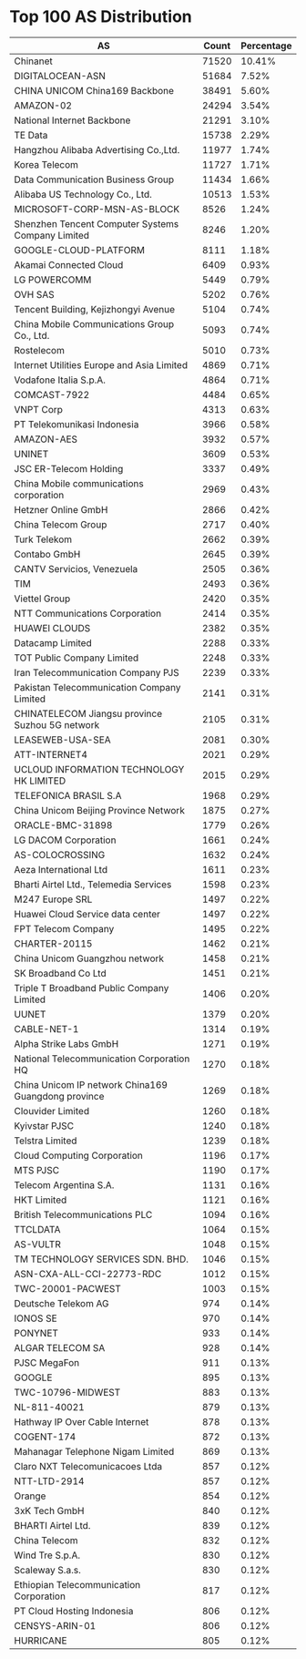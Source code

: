 # Top 100 AS Distribution
| AS | Count | Percentage |
|----|----|----|
| Chinanet | 71520 | 10.41% |
| DIGITALOCEAN-ASN | 51684 | 7.52% |
| CHINA UNICOM China169 Backbone | 38491 | 5.60% |
| AMAZON-02 | 24294 | 3.54% |
| National Internet Backbone | 21291 | 3.10% |
| TE Data | 15738 | 2.29% |
| Hangzhou Alibaba Advertising Co.,Ltd. | 11977 | 1.74% |
| Korea Telecom | 11727 | 1.71% |
| Data Communication Business Group | 11434 | 1.66% |
| Alibaba US Technology Co., Ltd. | 10513 | 1.53% |
| MICROSOFT-CORP-MSN-AS-BLOCK | 8526 | 1.24% |
| Shenzhen Tencent Computer Systems Company Limited | 8246 | 1.20% |
| GOOGLE-CLOUD-PLATFORM | 8111 | 1.18% |
| Akamai Connected Cloud | 6409 | 0.93% |
| LG POWERCOMM | 5449 | 0.79% |
| OVH SAS | 5202 | 0.76% |
| Tencent Building, Kejizhongyi Avenue | 5104 | 0.74% |
| China Mobile Communications Group Co., Ltd. | 5093 | 0.74% |
| Rostelecom | 5010 | 0.73% |
| Internet Utilities Europe and Asia Limited | 4869 | 0.71% |
| Vodafone Italia S.p.A. | 4864 | 0.71% |
| COMCAST-7922 | 4484 | 0.65% |
| VNPT Corp | 4313 | 0.63% |
| PT Telekomunikasi Indonesia | 3966 | 0.58% |
| AMAZON-AES | 3932 | 0.57% |
| UNINET | 3609 | 0.53% |
| JSC ER-Telecom Holding | 3337 | 0.49% |
| China Mobile communications corporation | 2969 | 0.43% |
| Hetzner Online GmbH | 2866 | 0.42% |
| China Telecom Group | 2717 | 0.40% |
| Turk Telekom | 2662 | 0.39% |
| Contabo GmbH | 2645 | 0.39% |
| CANTV Servicios, Venezuela | 2505 | 0.36% |
| TIM | 2493 | 0.36% |
| Viettel Group | 2420 | 0.35% |
| NTT Communications Corporation | 2414 | 0.35% |
| HUAWEI CLOUDS | 2382 | 0.35% |
| Datacamp Limited | 2288 | 0.33% |
| TOT Public Company Limited | 2248 | 0.33% |
| Iran Telecommunication Company PJS | 2239 | 0.33% |
| Pakistan Telecommunication Company Limited | 2141 | 0.31% |
| CHINATELECOM Jiangsu province Suzhou 5G network | 2105 | 0.31% |
| LEASEWEB-USA-SEA | 2081 | 0.30% |
| ATT-INTERNET4 | 2021 | 0.29% |
| UCLOUD INFORMATION TECHNOLOGY HK LIMITED | 2015 | 0.29% |
| TELEFONICA BRASIL S.A | 1968 | 0.29% |
| China Unicom Beijing Province Network | 1875 | 0.27% |
| ORACLE-BMC-31898 | 1779 | 0.26% |
| LG DACOM Corporation | 1661 | 0.24% |
| AS-COLOCROSSING | 1632 | 0.24% |
| Aeza International Ltd | 1611 | 0.23% |
| Bharti Airtel Ltd., Telemedia Services | 1598 | 0.23% |
| M247 Europe SRL | 1497 | 0.22% |
| Huawei Cloud Service data center | 1497 | 0.22% |
| FPT Telecom Company | 1495 | 0.22% |
| CHARTER-20115 | 1462 | 0.21% |
| China Unicom Guangzhou network | 1458 | 0.21% |
| SK Broadband Co Ltd | 1451 | 0.21% |
| Triple T Broadband Public Company Limited | 1406 | 0.20% |
| UUNET | 1379 | 0.20% |
| CABLE-NET-1 | 1314 | 0.19% |
| Alpha Strike Labs GmbH | 1271 | 0.19% |
| National Telecommunication Corporation HQ | 1270 | 0.18% |
| China Unicom IP network China169 Guangdong province | 1269 | 0.18% |
| Clouvider Limited | 1260 | 0.18% |
| Kyivstar PJSC | 1240 | 0.18% |
| Telstra Limited | 1239 | 0.18% |
| Cloud Computing Corporation | 1196 | 0.17% |
| MTS PJSC | 1190 | 0.17% |
| Telecom Argentina S.A. | 1131 | 0.16% |
| HKT Limited | 1121 | 0.16% |
| British Telecommunications PLC | 1094 | 0.16% |
| TTCLDATA | 1064 | 0.15% |
| AS-VULTR | 1048 | 0.15% |
| TM TECHNOLOGY SERVICES SDN. BHD. | 1046 | 0.15% |
| ASN-CXA-ALL-CCI-22773-RDC | 1012 | 0.15% |
| TWC-20001-PACWEST | 1003 | 0.15% |
| Deutsche Telekom AG | 974 | 0.14% |
| IONOS SE | 970 | 0.14% |
| PONYNET | 933 | 0.14% |
| ALGAR TELECOM SA | 928 | 0.14% |
| PJSC MegaFon | 911 | 0.13% |
| GOOGLE | 895 | 0.13% |
| TWC-10796-MIDWEST | 883 | 0.13% |
| NL-811-40021 | 879 | 0.13% |
| Hathway IP Over Cable Internet | 878 | 0.13% |
| COGENT-174 | 872 | 0.13% |
| Mahanagar Telephone Nigam Limited | 869 | 0.13% |
| Claro NXT Telecomunicacoes Ltda | 857 | 0.12% |
| NTT-LTD-2914 | 857 | 0.12% |
| Orange | 854 | 0.12% |
| 3xK Tech GmbH | 840 | 0.12% |
| BHARTI Airtel Ltd. | 839 | 0.12% |
| China Telecom | 832 | 0.12% |
| Wind Tre S.p.A. | 830 | 0.12% |
| Scaleway S.a.s. | 830 | 0.12% |
| Ethiopian Telecommunication Corporation | 817 | 0.12% |
| PT Cloud Hosting Indonesia | 806 | 0.12% |
| CENSYS-ARIN-01 | 806 | 0.12% |
| HURRICANE | 805 | 0.12% |
